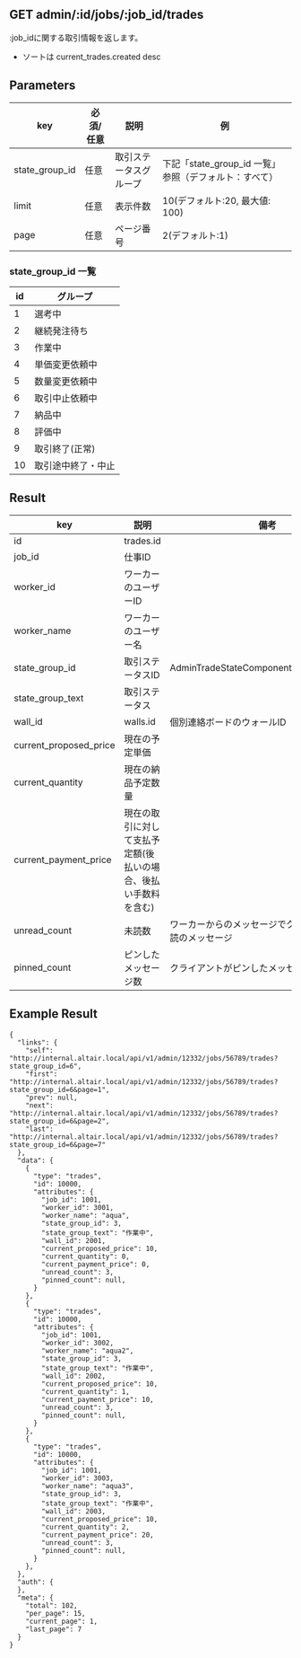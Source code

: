 ## GET admin/:id/jobs/:job_id/trades

:job_idに関する取引情報を返します。

* ソートは current_trades.created desc

## Parameters

key|必須/任意|説明|例
---|---|---|---
state_group_id|任意|取引ステータスグループ|下記「state_group_id 一覧」参照（デフォルト：すべて）
limit|任意|表示件数|10(デフォルト:20, 最大値: 100)
page|任意|ページ番号|2(デフォルト:1)

### state_group_id 一覧

id|グループ
---|---
1|選考中
2|継続発注待ち
3|作業中
4|単価変更依頼中
5|数量変更依頼中
6|取引中止依頼中
7|納品中
8|評価中
9|取引終了(正常)
10|取引途中終了・中止

## Result

key|説明|備考
---|---|---
id|trades.id|
job_id|仕事ID|
worker_id|ワーカーのユーザーID|
worker_name|ワーカーのユーザー名|
state_group_id|取引ステータスID|AdminTradeStateComponent::STATE_GROUPS
state_group_text|取引ステータス|
wall_id|walls.id|個別連絡ボードのウォールID
current_proposed_price|現在の予定単価
current_quantity|現在の納品予定数量
current_payment_price|現在の取引に対して支払予定額(後払いの場合、後払い手数料を含む)
unread_count|未読数|ワーカーからのメッセージでクライアントが未読のメッセージ
pinned_count|ピンしたメッセージ数|クライアントがピンしたメッセージ


## Example Result

```
{
  "links": {
    "self": "http://internal.altair.local/api/v1/admin/12332/jobs/56789/trades?state_group_id=6",
    "first": "http://internal.altair.local/api/v1/admin/12332/jobs/56789/trades?state_group_id=6&page=1",
    "prev": null,
    "next": "http://internal.altair.local/api/v1/admin/12332/jobs/56789/trades?state_group_id=6&page=2",
    "last": "http://internal.altair.local/api/v1/admin/12332/jobs/56789/trades?state_group_id=6&page=7"
  },
  "data": {
    {
      "type": "trades",
      "id": 10000,
      "attributes": {
        "job_id": 1001,
        "worker_id": 3001,
        "worker_name": "aqua",
        "state_group_id": 3,
        "state_group_text": "作業中",
        "wall_id": 2001,
        "current_proposed_price": 10,
        "current_quantity": 0,
        "current_payment_price": 0,
        "unread_count": 3,
        "pinned_count": null,
      }
    },
    {
      "type": "trades",
      "id": 10000,
      "attributes": {
        "job_id": 1001,
        "worker_id": 3002,
        "worker_name": "aqua2",
        "state_group_id": 3,
        "state_group_text": "作業中",
        "wall_id": 2002,
        "current_proposed_price": 10,
        "current_quantity": 1,
        "current_payment_price": 10,
        "unread_count": 3,
        "pinned_count": null,
      }
    },
    {
      "type": "trades",
      "id": 10000,
      "attributes": {
        "job_id": 1001,
        "worker_id": 3003,
        "worker_name": "aqua3",
        "state_group_id": 3,
        "state_group_text": "作業中",
        "wall_id": 2003,
        "current_proposed_price": 10,
        "current_quantity": 2,
        "current_payment_price": 20,
        "unread_count": 3,
        "pinned_count": null,
      }
    },
  },
  "auth": {
  },
  "meta": {
    "total": 102,
    "per_page": 15,
    "current_page": 1,
    "last_page": 7
  }
}
```
